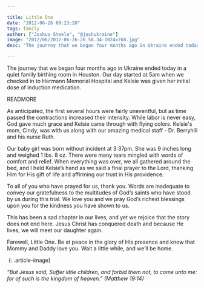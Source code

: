 ```yaml
---

title: Little One
date: "2012-06-26 09:23:28"
tags: family
author: ["Joshua Steele", "@joshukraine"]
image: "2012/06/2012-06-26-20.58.34-1024x768.jpg"
desc: "The journey that we began four months ago in Ukraine ended today in a quiet family birthing room in Houston."

---
```


The journey that we began four months ago in Ukraine ended today in a quiet family birthing room in Houston. Our day started at 5am when we checked in to Hermann Memorial Hospital and Kelsie was given her initial dose of induction medication.

READMORE

As anticipated, the first several hours were fairly uneventful, but as time passed the contractions increased their intensity. While labor is never easy, God gave much grace and Kelsie came through with flying colors. Kelsie's mom, Cindy, was with us along with our amazing medical staff - Dr. Berryhill and his nurse Ruth.

Our baby girl was born without incident at 3:37pm. She was 9 inches long and weighed 1 lbs. 8 oz. There were many tears mingled with words of comfort and relief. When everything was over, we all gathered around the bed, and I held Kelsie’s hand as we said a final prayer to the Lord, thanking Him for His gift of life and affirming our trust in His providence.

To all of you who have prayed for us, thank you. Words are inadequate to convey our gratefulness to the multitudes of God’s saints who have stood by us during this trial. We love you and we pray God’s richest blessings upon you for the kindness you have shown to us.

This has been a sad chapter in our lives, and yet we rejoice that the story does not end here. Jesus Christ has conquered death and because He lives, we will meet our daughter again.

Farewell, Little One. Be at peace in the glory of His presence and know that Mommy and Daddy love you. Wait a little while, and we’ll be home.

<a href="https://s3.amazonaws.com/content.ofreport.com/2012/06/2012-06-26-20.56.21.jpg"><img class="aligncenter size-medium wp-image-1556" title="2012-06-26 20.56.21" src="https://s3.amazonaws.com/content.ofreport.com/2012/06/2012-06-26-20.56.21-450x337.jpg" alt="" /></a>
{: .article-image}

*“But Jesus said, Suffer little children, and forbid them not, to come unto me: for of such is the kingdom of heaven.”*
*(Matthew 19:14)*
